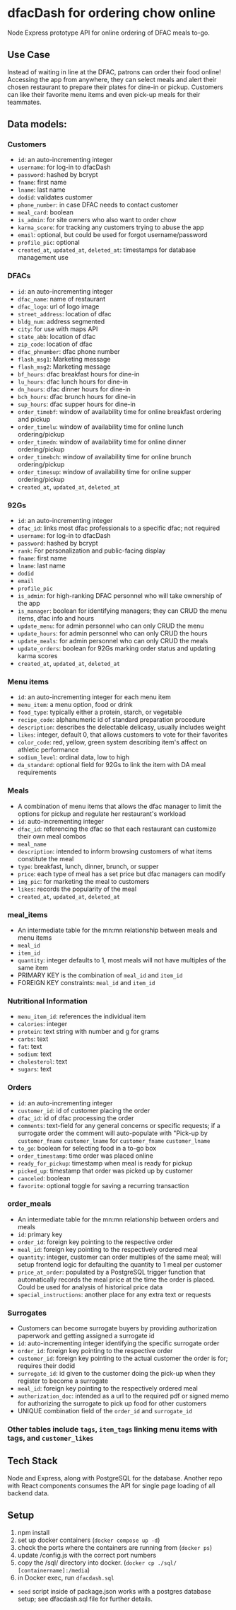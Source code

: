 # dfacDash for ordering chow online
  Node Express prototype API for online ordering of DFAC meals to-go.
## Use Case
Instead of waiting in line at the DFAC, patrons can order their food online! Accessing the app from anywhere, they can select meals and alert their chosen restaurant to prepare their plates for dine-in or pickup. Customers can like their favorite menu items and even pick-up meals for their teammates.

## Data models:

### Customers

- `id`: an auto-incrementing integer
- `username`: for log-in to dfacDash
- `password`: hashed by bcrypt
- `fname`: first name
- `lname`: last name
- `dodid`: validates customer
- `phone_number`: in case DFAC needs to contact customer
- `meal_card`: boolean
- `is_admin`: for site owners who also want to order chow
- `karma_score`: for tracking any customers trying to abuse the app
- `email`: optional, but could be used for forgot username/password
- `profile_pic`: optional
- `created_at`, `updated_at`, `deleted_at`: timestamps for database management use

### DFACs

- `id`: an auto-incrementing integer
- `dfac_name`: name of restaurant
- `dfac_logo`: url of logo image
- `street_address`: location of dfac
- `bldg_num`: address segmented
- `city`: for use with maps API
- `state_abb`: location of dfac
- `zip_code`: location of dfac
- `dfac_phnumber`: dfac phone number
- `flash_msg1`: Marketing message
- `flash_msg2`: Marketing message
- `bf_hours`: dfac breakfast hours for dine-in
- `lu_hours`: dfac lunch hours for dine-in
- `dn_hours`: dfac dinner hours for dine-in
- `bch_hours`: dfac brunch hours for dine-in
- `sup_hours`: dfac supper hours for dine-in
- `order_timebf`: window of availability time for online breakfast ordering and pickup
- `order_timelu`: window of availability time for online lunch ordering/pickup
- `order_timedn`: window of availability time for online dinner ordering/pickup
- `order_timebch`: window of availability time for online brunch ordering/pickup
- `order_timesup`: window of availability time for online supper ordering/pickup
- `created_at`, `updated_at`, `deleted_at`

### 92Gs

- `id`: an auto-incrementing integer
- `dfac_id`: links most dfac professionals to a specific dfac; not required
- `username`: for log-in to dfacDash
- `password`: hashed by bcrypt
- `rank`: For personalization and public-facing display
- `fname`: first name
- `lname`: last name
- `dodid`
- `email`
- `profile_pic`
- `is_admin`: for high-ranking DFAC personnel who will take ownership of the app
- `is_manager`: boolean for identifying managers; they can CRUD the menu items, dfac info and hours
- `update_menu`: for admin personnel who can only CRUD the menu
- `update_hours`: for admin personnel who can only CRUD the hours
- `update_meals`: for admin personnel who can only CRUD the meals
- `update_orders`: boolean for 92Gs marking order status and updating karma scores
- `created_at`, `updated_at`, `deleted_at`

### Menu items

- `id`: an auto-incrementing integer for each menu item
- `menu_item`: a menu option, food or drink
- `food_type`: typically either a protein, starch, or vegetable
- `recipe_code`: alphanumeric id of standard preparation procedure
- `description`: describes the delectable delicasy, usually includes weight
- `likes`: integer, default 0, that allows customers to vote for their favorites
- `color_code`: red, yellow, green system describing item's affect on athletic performance
- `sodium_level`: ordinal data, low to high
- `da_standard`: optional field for 92Gs to link the item with DA meal requirements

### Meals

- A combination of menu items that allows the dfac manager to limit the options for pickup and regulate her restaurant's workload
- `id`: auto-incrementing integer
- `dfac_id`: referencing the dfac so that each restaurant can customize their own meal combos
- `meal_name`
- `description`: intended to inform browsing customers of what items constitute the meal
- `type`: breakfast, lunch, dinner, brunch, or supper
- `price`: each type of meal has a set price but dfac managers can modify
- `img_pic`: for marketing the meal to customers
- `likes`: records the popularity of the meal
- `created_at`, `updated_at`, `deleted_at`

### meal_items

- An intermediate table for the mn:mn relationship between meals and menu items
- `meal_id`
- `item_id`
- `quantity`: integer defaults to 1, most meals will not have multiples of the same item
- PRIMARY KEY is the combination of `meal_id` and `item_id`
- FOREIGN KEY constraints: `meal_id` and `item_id`

### Nutritional Information

- `menu_item_id`: references the individual item
- `calories`: integer
- `protein`: text string with number and g for grams
- `carbs`: text
- `fat`: text
- `sodium`: text
- `cholesterol`: text
- `sugars`: text

### Orders

- `id`: an auto-incrementing integer
- `customer_id`: id of customer placing the order
- `dfac_id`: id of dfac processing the order
- `comments`: text-field for any general concerns or specific requests; if a surrogate order the comment will auto-populate with "Pick-up by `customer_fname` `customer_lname` for `customer_fname` `customer_lname`
- `to_go`: boolean for selecting food in a to-go box
- `order_timestamp`: time order was placed online
- `ready_for_pickup`: timestamp when meal is ready for pickup
- `picked_up`: timestamp that order was picked up by customer
- `canceled`: boolean
- `favorite`: optional toggle for saving a recurring transaction

### order_meals

- An intermediate table for the mn:mn relationship between orders and meals
- `id`: primary key
- `order_id`: foreign key pointing to the respective order
- `meal_id`: foreign key pointing to the respectively ordered meal
- `quantity`: integer, customer can order multiples of the same meal; will setup frontend logic for defaulting the quantity to 1 meal per customer
- `price_at_order`: populated by a PostgreSQL trigger function that automatically records the meal price at the time the order is placed. Could be used for analysis of historical price data
- `special_instructions`: another place for any extra text or requests

### Surrogates

- Customers can become surrogate buyers by providing authorization paperwork and getting assigned a surrogate id
- `id`: auto-incrementing integer identifying the specific surrogate order
- `order_id`: foreign key pointing to the respective order
- `customer_id`: foreign key pointing to the actual customer the order is for; requires their dodid
- `surrogate_id`: id given to the customer doing the pick-up when they register to become a surrogate
- `meal_id`: foreign key pointing to the respectively ordered meal
- `authorization_doc`: intended as a url to the required pdf or signed memo for authorizing the surrogate to pick up food for other customers
- UNIQUE combination field of the `order_id` and `surrogate_id`

### Other tables include `tags`, `item_tags` linking menu items with tags, and `customer_likes`

## Tech Stack

Node and Express, along with PostgreSQL for the database.
Another repo with React components consumes the API for single page loading of all backend data.


## Setup

1. npm install
2. set up docker containers (``docker compose up -d``)
3. check the ports where the containers are running from (``docker ps``)
4. update /config.js with the correct port numbers
5. copy the /sql/ directory into docker. (``docker cp ./sql/ [containername]:/media``)
6. in Docker exec, run ``dfacdash.sql``

- `seed` script inside of package.json works with a postgres database setup; see dfacdash.sql file for further details.
